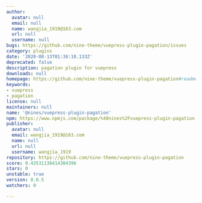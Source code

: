 ```yaml
---
author:
  avatar: null
  email: null
  name: wangjia_1919@163.com
  url: null
  username: null
bugs: https://github.com/nine-theme/vuepress-plugin-pagation/issues
category: plugins
date: '2020-08-13T01:38:10.133Z'
deprecated: false
description: pagation plugin for vuepress
downloads: null
homepage: https://github.com/nine-theme/vuepress-plugin-pagation#readme
keywords:
- vuepress
- pagation
license: null
maintainers: null
name: '@nines/vuepress-plugin-pagation'
npm: https://www.npmjs.com/package/%40nines%2Fvuepress-plugin-pagation
publisher:
  avatar: null
  email: wangjia_1919@163.com
  name: null
  url: null
  username: wangjia_1919
repository: https://github.com/nine-theme/vuepress-plugin-pagation
score: 0.43531138414384396
stars: 0
unstable: true
version: 0.0.5
watchers: 0

---
```


